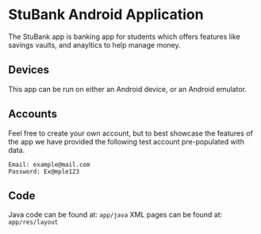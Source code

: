 # StuBank Android Application
The StuBank app is banking app for students which offers features like savings vaults, and anayltics to help manage money.

## Devices
This app can be run on either an Android device, or an Android emulator.

## Accounts
Feel free to create your own account, but to best showcase the features of the app we have provided the following test account pre-populated with data.
```
Email: example@mail.com
Password: Ex@mple123
```

## Code
Java code can be found at:
```app/java```
XML pages can be found at:
```app/res/layout```
